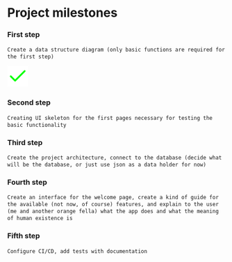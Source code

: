 # Project milestones

### First step

```
Create a data structure diagram (only basic functions are required for the first step)
```
![checkmark](./assets/checkmark.svg)

### Second step

```
Creating UI skeleton for the first pages necessary for testing the basic functionality
```

### Third step

```
Create the project architecture, connect to the database (decide what will be the database, or just use json as a data holder for now)
```

### Fourth step

```
Create an interface for the welcome page, create a kind of guide for the available (not now, of course) features, and explain to the user (me and another orange fella) what the app does and what the meaning of human existence is
```

### Fifth step

```
Configure CI/CD, add tests with documentation
```
